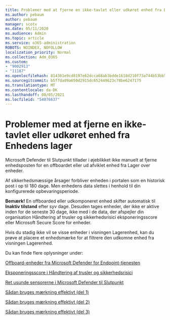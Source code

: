 ```yaml
---
title: Problemer med at fjerne en ikke-tavlet eller udkøret enhed fra Enhedens lager
ms.author: pebaum
author: pebaum
manager: scotv
ms.date: 05/11/2020
ms.audience: Admin
ms.topic: article
ms.service: o365-administration
ROBOTS: NOINDEX, NOFOLLOW
localization_priority: Normal
ms.collection: Adm_O365
ms.custom:
- "9002913"
- "11187"
ms.openlocfilehash: 814301e9cd8197e62dcca68ab3bdde1618d210f73a744b53bb5af7b861eb02bf
ms.sourcegitcommit: b5f7da89a650d2915dc652449623c78be6247175
ms.translationtype: MT
ms.contentlocale: da-DK
ms.lasthandoff: 08/05/2021
ms.locfileid: "54076637"
---
```

# <a name="issues-with-removing-an-offboarded-or-decommissioned-device-from-the-device-inventory"></a>Problemer med at fjerne en ikke-tavlet eller udkøret enhed fra Enhedens lager

Microsoft Defender til Slutpunkt tillader i øjeblikket ikke manuelt at fjerne enhedsposten for en offboardet eller ud afviklet enhed fra Lager over enheder.

Af sikkerhedsmæssige årsager forbliver enheden i portalen som en historisk post i op til 180 dage. Men enhedens data slettes i henhold til din konfigurerede opbevaringsperiode.

**Bemærk!** En offboarded eller udkomponeret enhed skifter automatisk til **Inaktiv tilstand** efter syv dage. Desuden tages enheder, der ikke er aktive inden for de seneste 30 dage, ikke med i de data, der afspejler din organisation Håndtering af trusler og sikkerhedsrisici eksponeringsscore eller Microsoft Secure Score for enheder.
 
Hvis du stadig ikke vil se visse enheder i visningen Lagerenhed, kan du prøve at placere et enhedsmærke for at filtrere den udkomne enhed fra visningen Lagerenhed.

Du kan finde flere oplysninger under:

[Offboard-enheder fra Microsoft Defender for Endpoint-tjenesten](/microsoft-365/security/defender-endpoint/offboard-machines.md)

[Eksponeringsscore i Håndtering af trusler og sikkerhedsrisici](/microsoft-365/security/defender-endpoint/tvm-exposure-score.md)

[Ret usunde sensorerne i Microsoft Defender til Slutpunkt](/microsoft-365/security/defender-endpoint/fix-unhealthy-sensors#inactive-devices.md)

[Sådan bruges mærkning effektivt (del 1)](https://techcommunity.microsoft.com/t5/microsoft-defender-for-endpoint/how-to-use-tagging-effectively-part-1/ba-p/1964058)

[Sådan bruges mærkning effektivt (del 2)](https://techcommunity.microsoft.com/t5/microsoft-defender-for-endpoint/how-to-use-tagging-effectively-part-2/ba-p/1962008)

[Sådan bruges mærkning effektivt (del 3)](https://techcommunity.microsoft.com/t5/microsoft-defender-for-endpoint/how-to-use-tagging-effectively-part-3/ba-p/1964073)




